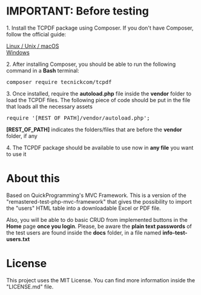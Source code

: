 # IMPORTANT: Before testing
<p>1. Install the TCPDF package using Composer. If you don't have Composer, follow the official guide:</p>
<a href="https://getcomposer.org/doc/00-intro.md#installation-linux-unix-macos" target="_blank">Linux / Unix / macOS</a><br>
<a href="https://getcomposer.org/doc/00-intro.md#installation-windows" target="_blank">Windows</a>

<p>2. After installing Composer, you should be able to run the following command in a <b>Bash</b> terminal:</p>
<pre>composer require tecnickcom/tcpdf</pre>

<p>3. Once installed, require the <b>autoload.php</b> file inside the <b>vendor</b> folder to load the TCPDF files. The following piece of code should be put in the file that loads all the necessary assets</p>
<pre>require '[REST_OF_PATH]/vendor/autoload.php';</pre>
<p><b>[REST_OF_PATH]</b> indicates the folders/files that are before the <b>vendor</b> folder, if any</p>

<p>4. The TCPDF package should be available to use now in <b>any file</b> you want to use it</p>

# About this
<p>Based on QuickProgramming's MVC Framework. This is a version of the "remastered-test-php-mvc-framework" 
that gives the possibility to import the "users" HTML table into a downloadable Excel or PDF file.</p>

<p>Also, you will be able to do basic CRUD from implemented buttons in the <b>Home</b> page <b>once you login</b>. 
Please, be aware the <b>plain text passwords</b> of the test users are found inside the <b>docs</b> folder, in a file named <b>info-test-users.txt</b></p>

# License
This project uses the MIT License. You can find more information inside the "LICENSE.md" file.